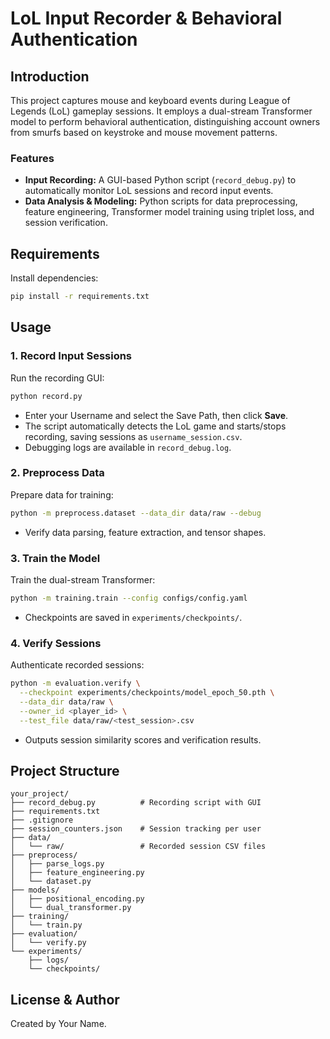 # LoL Input Recorder & Behavioral Authentication

## Introduction

This project captures mouse and keyboard events during League of Legends (LoL) gameplay sessions. It employs a dual-stream Transformer model to perform behavioral authentication, distinguishing account owners from smurfs based on keystroke and mouse movement patterns.

### Features
- **Input Recording:** A GUI-based Python script (`record_debug.py`) to automatically monitor LoL sessions and record input events.
- **Data Analysis & Modeling:** Python scripts for data preprocessing, feature engineering, Transformer model training using triplet loss, and session verification.

## Requirements

Install dependencies:
```bash
pip install -r requirements.txt
```

## Usage

### 1. Record Input Sessions

Run the recording GUI:
```bash
python record.py
```
- Enter your Username and select the Save Path, then click **Save**.
- The script automatically detects the LoL game and starts/stops recording, saving sessions as `username_session.csv`.
- Debugging logs are available in `record_debug.log`.

### 2. Preprocess Data

Prepare data for training:
```bash
python -m preprocess.dataset --data_dir data/raw --debug
```
- Verify data parsing, feature extraction, and tensor shapes.

### 3. Train the Model

Train the dual-stream Transformer:
```bash
python -m training.train --config configs/config.yaml
```
- Checkpoints are saved in `experiments/checkpoints/`.

### 4. Verify Sessions

Authenticate recorded sessions:
```bash
python -m evaluation.verify \
  --checkpoint experiments/checkpoints/model_epoch_50.pth \
  --data_dir data/raw \
  --owner_id <player_id> \
  --test_file data/raw/<test_session>.csv
```
- Outputs session similarity scores and verification results.

## Project Structure
```
your_project/
├── record_debug.py          # Recording script with GUI
├── requirements.txt
├── .gitignore
├── session_counters.json    # Session tracking per user
├── data/
│   └── raw/                 # Recorded session CSV files
├── preprocess/
│   ├── parse_logs.py
│   ├── feature_engineering.py
│   └── dataset.py
├── models/
│   ├── positional_encoding.py
│   └── dual_transformer.py
├── training/
│   └── train.py
├── evaluation/
│   └── verify.py
└── experiments/
    ├── logs/
    └── checkpoints/
```

## License & Author

Created by Your Name.